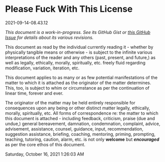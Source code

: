 # Please Fuck With This License

2021-09-14-08.43.12

*This document is a work-in-progress. See its GitHub Gist or [this GitHub Issue](https://github.com/extratone/bilge/issues/142) for details about its various revisions.*

This document as read by the individual currently reading it - whether by physically tangible means or otherwise - is subject to the infinite various interpretations of the reader and any others (past, present, and future,) as well as legally, ethically, morally, spiritually, etc. freely fluid regarding modification, variation, iteration, etc. 

This document applies to as many or as few potential manifestations of the matter to which it is attached as the originator of the matter determines. This, too, is subject to whim or circumstance as per the continuation of linear time, forever and ever.

The originator of the matter may be held entirely responsible for consequences upon any being or other distinct matter legally, ethically, morally, spiritually, etc. All forms of correspondence re: the matter to which this document is attached - including feedback, criticism, praise (due and undue,) general bereavement, damnation, condemnation, complaint, advice, advisement, assistance, counsel, guidance, input, recommendation, suggestion assistance, briefing, coaching, mentoring, priming, prompting, teaching, tutoring, caution, alarm, etc. is not only **welcome** but ***encouraged*** as per the core ethos of this document.

Saturday, October 16, 2021 1:26:03 AM

